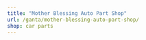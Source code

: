 ```yaml
---
title: "Mother Blessing Auto Part Shop"
url: /ganta/mother-blessing-auto-part-shop/
shop: car parts
---
```

